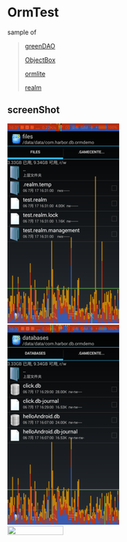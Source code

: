 # OrmTest
sample of 
> [greenDAO](http://greenrobot.org/greendao/)
> 
> [ObjectBox](http://objectbox.io/documentation/introduction/)
> 
> [ormlite](http://ormlite.com/)
> 
> [realm](https://realm.io/)

## screenShot 
<img src="https://github.com/aopi1125/OrmTest/blob/master/image/Screenshot1.png" width="50%" height="50%"> 
<img src="https://github.com/aopi1125/OrmTest/blob/master/image/Screenshot2.png" width="50%" height="50%">
<img src="https://github.com/aopi1125/OrmTest/blob/master/image/Screenshot3.png" width="50%" height="50%">

